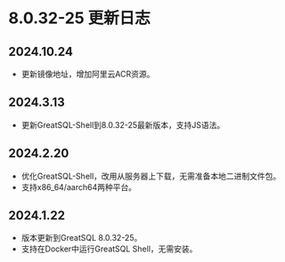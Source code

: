 # 8.0.32-25 更新日志

## 2024.10.24
* 更新镜像地址，增加阿里云ACR资源。

## 2024.3.13
* 更新GreatSQL-Shell到8.0.32-25最新版本，支持JS语法。

## 2024.2.20
* 优化GreatSQL-Shell，改用从服务器上下载，无需准备本地二进制文件包。
* 支持x86_64/aarch64两种平台。

## 2024.1.22

* 版本更新到GreatSQL 8.0.32-25。
* 支持在Docker中运行GreatSQL Shell，无需安装。

[8.0.32-25]: https://gitee.com/GreatSQL/GreatSQL-Docker/tree/greatsql-8.0.32-25/GreatSQL-Shell
